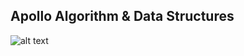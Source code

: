 ## Apollo Algorithm & Data Structures


![alt text](http://s21.postimg.org/ozjeuq49j/Screen_Shot_2015_02_23_at_1_17_57_PM.png)
